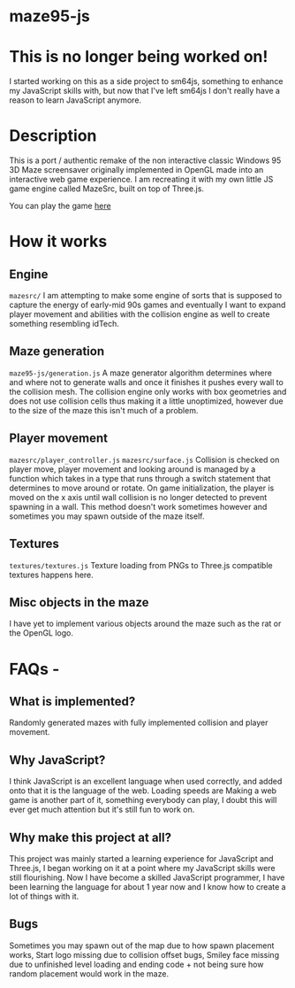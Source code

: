 # maze95-js

# This is no longer being worked on!

I started working on this as a side project to sm64js, something to enhance my JavaScript skills with, but now that I've left sm64js I don't really have a reason to learn JavaScript anymore.

# Description

This is a port / authentic remake of the non interactive classic Windows 95 3D Maze screensaver originally implemented in OpenGL made into an interactive web game experience. I am recreating it with my own little JS game engine called MazeSrc, built on top of Three.js.

You can play the game [here]("https://maze95.js.org/new_engine")

# How it works
## Engine
`mazesrc/`
I am attempting to make some engine of sorts that is supposed to capture the energy of early-mid 90s games and eventually I want to expand player movement and abilities with the collision engine as well to create something resembling idTech.

## Maze generation
`maze95-js/generation.js`
A maze generator algorithm determines where and where not to generate walls and once it finishes it pushes every wall to the collision mesh. The collision engine only works with box geometries and does not use collision cells thus making it a little unoptimized, however due to the size of the maze this isn't much of a problem.

## Player movement
`mazesrc/player_controller.js`
`mazesrc/surface.js`
Collision is checked on player move, player movement and looking around is managed by a function which takes in a type that runs through a switch statement that determines to move around or rotate. On game initialization, the player is moved on the x axis until wall collision is no longer detected to prevent spawning in a wall. This method doesn't work sometimes however and sometimes you may spawn outside of the maze itself.

## Textures
`textures/textures.js`
Texture loading from PNGs to Three.js compatible textures happens here.

## Misc objects in the maze
I have yet to implement various objects around the maze such as the rat or the OpenGL logo.

# FAQs -
## What is implemented?
Randomly generated mazes with fully implemented collision and player movement.

## Why JavaScript?
I think JavaScript is an excellent language when used correctly, and added onto that it is the language of the web. Loading speeds are
Making a web game is another part of it, something everybody can play, I doubt this will ever get much attention but it's still fun to work on.

## Why make this project at all?
This project was mainly started a learning experience for JavaScript and Three.js, I began working on it at a point where my JavaScript skills were still flourishing.
Now I have become a skilled JavaScript programmer, I have been learning the language for about 1 year now and I know how to create a lot of things with it.

## Bugs
Sometimes you may spawn out of the map due to how spawn placement works,
Start logo missing due to collision offset bugs,
Smiley face missing due to unfinished level loading and ending code + not being sure how random placement would work in the maze.

